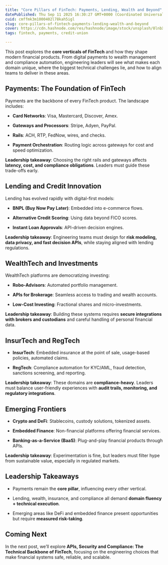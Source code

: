 ```yaml
---
title: "Core Pillars of FinTech: Payments, Lending, Wealth and Beyond"
datePublished: Thu Sep 11 2025 16:30:27 GMT+0000 (Coordinated Universal Time)
cuid: cmffmk3m1000402l78kah5igl
slug: core-pillars-of-fintech-payments-lending-wealth-and-beyond
cover: https://cdn.hashnode.com/res/hashnode/image/stock/unsplash/8lnbXtxFGZw/upload/ec483005289feba5fd50b7f43e4566a4.jpeg
tags: fintech, payments, credit-union

---
```


This post explores the **core verticals of FinTech** and how they shape modern financial products. From digital payments to wealth management and compliance automation, engineering leaders will see what makes each domain unique, where the biggest technical challenges lie, and how to align teams to deliver in these areas.

## Payments: The Foundation of FinTech

Payments are the backbone of every FinTech product. The landscape includes:

* **Card Networks**: Visa, Mastercard, Discover, Amex.
    
* **Gateways and Processors**: Stripe, Adyen, PayPal.
    
* **Rails**: ACH, RTP, FedNow, wires, and checks.
    
* **Payment Orchestration**: Routing logic across gateways for cost and speed optimization.
    

**Leadership takeaway**: Choosing the right rails and gateways affects **latency, cost, and compliance obligations**. Leaders must guide these trade-offs early.

## Lending and Credit Innovation

Lending has evolved rapidly with digital-first models:

* **BNPL (Buy Now Pay Later)**: Embedded into e-commerce flows.
    
* **Alternative Credit Scoring**: Using data beyond FICO scores.
    
* **Instant Loan Approvals**: API-driven decision engines.
    

**Leadership takeaway**: Engineering teams must design for **risk modeling, data privacy, and fast decision APIs**, while staying aligned with lending regulations.

## WealthTech and Investments

WealthTech platforms are democratizing investing:

* **Robo-Advisors**: Automated portfolio management.
    
* **APIs for Brokerage**: Seamless access to trading and wealth accounts.
    
* **Low-Cost Investing**: Fractional shares and micro-investments.
    

**Leadership takeaway**: Building these systems requires **secure integrations with brokers and custodians** and careful handling of personal financial data.

## InsurTech and RegTech

* **InsurTech**: Embedded insurance at the point of sale, usage-based policies, automated claims.
    
* **RegTech**: Compliance automation for KYC/AML, fraud detection, sanctions screening, and reporting.
    

**Leadership takeaway**: These domains are **compliance-heavy**. Leaders must balance user-friendly experiences with **audit trails, monitoring, and regulatory integrations**.

## Emerging Frontiers

* **Crypto and DeFi**: Stablecoins, custody solutions, tokenized assets.
    
* **Embedded Finance**: Non-financial platforms offering financial services.
    
* **Banking-as-a-Service (BaaS)**: Plug-and-play financial products through APIs.
    

**Leadership takeaway**: Experimentation is fine, but leaders must filter hype from sustainable value, especially in regulated markets.

## Leadership Takeaways

* Payments remain the **core pillar**, influencing every other vertical.
    
* Lending, wealth, insurance, and compliance all demand **domain fluency + technical execution**.
    
* Emerging areas like DeFi and embedded finance present opportunities but require **measured risk-taking**.
    

## Coming Next

In the next post, we’ll explore **APIs, Security and Compliance: The Technical Backbone of FinTech**, focusing on the engineering choices that make financial systems safe, reliable, and scalable.